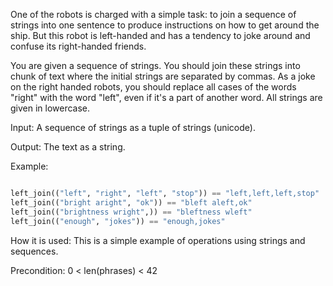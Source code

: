 One of the robots is charged with a simple task: to join a sequence of strings into one sentence to produce instructions on how to get around the ship. But this robot is left-handed and has a tendency to joke around and confuse its right-handed friends.

You are given a sequence of strings. You should join these strings into chunk of text where the initial strings are separated by commas. As a joke on the right handed robots, you should replace all cases of the words "right" with the word "left", even if it's a part of another word. All strings are given in lowercase.

Input: A sequence of strings as a tuple of strings (unicode).

Output: The text as a string.

Example:

```python

left_join(("left", "right", "left", "stop")) == "left,left,left,stop"
left_join(("bright aright", "ok")) == "bleft aleft,ok"
left_join(("brightness wright",)) == "bleftness wleft"
left_join(("enough", "jokes")) == "enough,jokes"

```

How it is used: This is a simple example of operations using strings and sequences.

Precondition:
0 < len(phrases) < 42